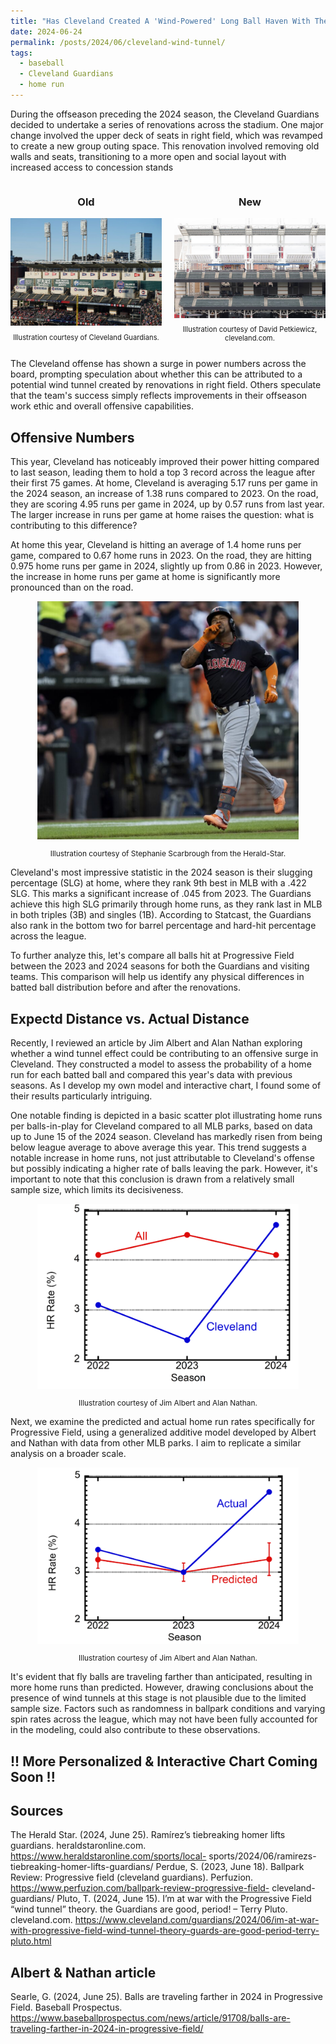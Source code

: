 ```yaml
---
title: "Has Cleveland Created A 'Wind-Powered' Long Ball Haven With Their Recent Stadium Renovations?"
date: 2024-06-24
permalink: /posts/2024/06/cleveland-wind-tunnel/
tags:
  - baseball
  - Cleveland Guardians
  - home run
---
```


During the offseason preceding the 2024 season, the Cleveland Guardians decided to undertake a series of renovations across the stadium. One major change involved the upper deck of seats in right field, which was revamped to create a new group outing space. This renovation involved removing old walls and seats, transitioning to a more open and social layout with increased access to concession stands

<div style="display: flex; justify-content: center;">
  <div style="flex: 1; max-width: 50%; margin-right: 10px;">
    <h3 style="text-align: center;">Old</h3>
    <img src="/images/oldright.png" style="width: 100%; height: auto; display: block;" alt="Illustration of old right field">
    <p style="text-align: center; font-size: 80%;">Illustration courtesy of Cleveland Guardians.</p>
  </div>
  <div style="flex: 1; max-width: 50%; margin-left: 10px;">
    <h3 style="text-align: center;">New</h3>
    <img src="/images/newright.png" style="width: 100%; height: auto; display: block;" alt="Illustration of new right field">
    <p style="text-align: center; font-size: 80%;">Illustration courtesy of David Petkiewicz, cleveland.com.</p>
  </div>
</div>

The Cleveland offense has shown a surge in power numbers across the board, prompting speculation about whether this can be attributed to a potential wind tunnel created by renovations in right field. Others speculate that the team's success simply reflects improvements in their offseason work ethic and overall offensive capabilities. 

Offensive Numbers 
------
This year, Cleveland has noticeably improved their power hitting compared to last season, leading them to hold a top 3 record across the league after their first 75 games. At home, Cleveland is averaging 5.17 runs per game in the 2024 season, an increase of 1.38 runs compared to 2023. On the road, they are scoring 4.95 runs per game in 2024, up by 0.57 runs from last year. The larger increase in runs per game at home raises the question: what is contributing to this difference?

At home this year, Cleveland is hitting an average of 1.4 home runs per game, compared to 0.67 home runs in 2023. On the road, they are hitting 0.975 home runs per game in 2024, slightly up from 0.86 in 2023. However, the increase in home runs per game at home is significantly more pronounced than on the road.

<div style="text-align:center;">
  <img src="/images/j_ram_hr.png" style="width:83%;" alt="Image of Jose Ramirez hitting a home run and celebrating.">
  <p style="text-align:center; font-size:85%;">Illustration courtesy of Stephanie Scarbrough from the Herald-Star.</p>
</div>

Cleveland's most impressive statistic in the 2024 season is their slugging percentage (SLG) at home, where they rank 9th best in MLB with a .422 SLG. This marks a significant increase of .045 from 2023. The Guardians achieve this high SLG primarily through home runs, as they rank last in MLB in both triples (3B) and singles (1B). According to Statcast, the Guardians also rank in the bottom two for barrel percentage and hard-hit percentage across the league.

To further analyze this, let's compare all balls hit at Progressive Field between the 2023 and 2024 seasons for both the Guardians and visiting teams. This comparison will help us identify any physical differences in batted ball distribution before and after the renovations.

Expectd Distance vs. Actual Distance
------
Recently, I reviewed an article by Jim Albert and Alan Nathan exploring whether a wind tunnel effect could be contributing to an offensive surge in Cleveland. They constructed a model to assess the probability of a home run for each batted ball and compared this year's data with previous seasons. As I develop my own model and interactive chart, I found some of their results particularly intriguing.

One notable finding is depicted in a basic scatter plot illustrating home runs per balls-in-play for Cleveland compared to all MLB parks, based on data up to June 15 of the 2024 season. Cleveland has markedly risen from being below league average to above average this year. This trend suggests a notable increase in home runs, not just attributable to Cleveland's offense but possibly indicating a higher rate of balls leaving the park. However, it's important to note that this conclusion is drawn from a relatively small sample size, which limits its decisiveness.

<div style="text-align:center;">
  <img src="/images/hr_rate_1.png" style="width:83%;" alt="Image of CLE Home Run Rate">
  <p style="text-align:center; font-size:85%;">Illustration courtesy of Jim Albert and Alan Nathan.</p>
</div>

Next, we examine the predicted and actual home run rates specifically for Progressive Field, using a generalized additive model developed by Albert and Nathan with data from other MLB parks. I aim to replicate a similar analysis on a broader scale.

<div style="text-align:center;">
  <img src="/images/hr_rate.png" style="width:83%;" alt="Image of CLE Home Run Rate">
  <p style="text-align:center; font-size:85%;">Illustration courtesy of Jim Albert and Alan Nathan.</p>
</div>

It's evident that fly balls are traveling farther than anticipated, resulting in more home runs than predicted. However, drawing conclusions about the presence of wind tunnels at this stage is not plausible due to the limited sample size. Factors such as randomness in ballpark conditions and varying spin rates across the league, which may not have been fully accounted for in the modeling, could also contribute to these observations.

!! More Personalized & Interactive Chart Coming Soon !!
------




Sources
------
The Herald Star. (2024, June 25). Ramírez’s tiebreaking homer lifts guardians. heraldstaronline.com. https://www.heraldstaronline.com/sports/local- 
    sports/2024/06/ramirezs-tiebreaking-homer-lifts-guardians/ 
Perdue, S. (2023, June 18). Ballpark Review: Progressive field (cleveland guardians). Perfuzion. https://www.perfuzion.com/ballpark-review-progressive-field- 
    cleveland-guardians/ 
Pluto, T. (2024, June 15). I’m at war with the Progressive Field “wind tunnel” theory. the Guardians are good, period! – Terry Pluto. cleveland.com. 
    https://www.cleveland.com/guardians/2024/06/im-at-war-with-progressive-field-wind-tunnel-theory-guards-are-good-period-terry-pluto.html 
    
Albert & Nathan article
--
Searle, G. (2024, June 25). Balls are traveling farther in 2024 in Progressive Field. Baseball Prospectus. 
    https://www.baseballprospectus.com/news/article/91708/balls-are-traveling-farther-in-2024-in-progressive-field/ 
